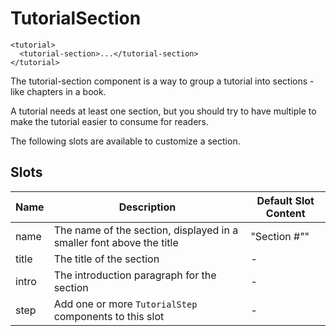 # TutorialSection

```
<tutorial>
  <tutorial-section>...</tutorial-section>
</tutorial>
```

The tutorial-section component is a way to group a tutorial into sections - like chapters in a book.

A tutorial needs at least one section, but you should try to have multiple to make the tutorial easier to consume for readers.

The following slots are available to customize a section.
## Slots

<!-- @vuese:TutorialSection:slots:start -->
|Name|Description|Default Slot Content|
|---|---|---|
|name|The name of the section, displayed in a smaller font above the title|"Section #""|
|title|The title of the section|-|
|intro|The introduction paragraph for the section|-|
|step|Add one or more `TutorialStep` components to this slot|-|

<!-- @vuese:TutorialSection:slots:end -->


